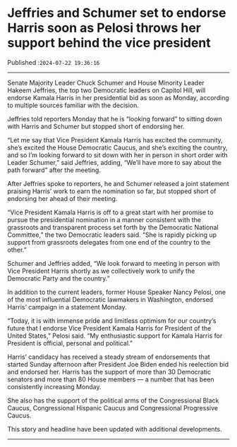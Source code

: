 # Jeffries and Schumer set to endorse Harris soon as Pelosi throws her support behind the vice president

Published :`2024-07-22 19:36:16`

---

Senate Majority Leader Chuck Schumer and House Minority Leader Hakeem Jeffries, the top two Democratic leaders on Capitol Hill, will endorse Kamala Harris in her presidential bid as soon as Monday, according to multiple sources familiar with the decision.

Jeffries told reporters Monday that he is “looking forward” to sitting down with Harris and Schumer but stopped short of endorsing her.

“Let me say that Vice President Kamala Harris has excited the community, she’s excited the House Democratic Caucus, and she’s exciting the country, and so I’m looking forward to sit down with her in person in short order with Leader Schumer,” said Jeffries, adding, “We’ll have more to say about the path forward” after the meeting.

After Jeffries spoke to reporters, he and Schumer released a joint statement praising Harris’ work to earn the nomination so far, but stopped short of endorsing her ahead of their meeting.

“Vice President Kamala Harris is off to a great start with her promise to pursue the presidential nomination in a manner consistent with the grassroots and transparent process set forth by the Democratic National Committee,” the two Democratic leaders said. “She is rapidly picking up support from grassroots delegates from one end of the country to the other.”

Schumer and Jeffries added, “We look forward to meeting in person with Vice President Harris shortly as we collectively work to unify the Democratic Party and the country.”

In addition to the current leaders, former House Speaker Nancy Pelosi, one of the most influential Democratic lawmakers in Washington, endorsed Harris’ campaign in a statement Monday.

“Today, it is with immense pride and limitless optimism for our country’s future that I endorse Vice President Kamala Harris for President of the United States,” Pelosi said. “My enthusiastic support for Kamala Harris for President is official, personal and political.”

Harris’ candidacy has received a steady stream of endorsements that started Sunday afternoon after President Joe Biden ended his reelection bid and endorsed her. Harris has the support of more than 30 Democratic senators and more than 80 House members — a number that has been consistently increasing Monday.

She also has the support of the political arms of the Congressional Black Caucus, Congressional Hispanic Caucus and Congressional Progressive Caucus.

This story and headline have been updated with additional developments.

---

